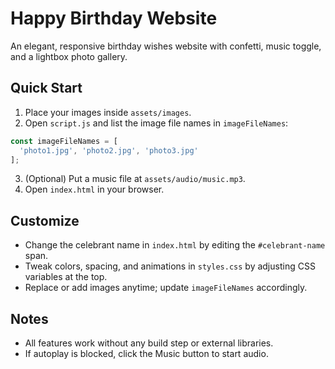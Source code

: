 # Happy Birthday Website

An elegant, responsive birthday wishes website with confetti, music toggle, and a lightbox photo gallery.

## Quick Start

1. Place your images inside `assets/images`.
2. Open `script.js` and list the image file names in `imageFileNames`:

```js
const imageFileNames = [
  'photo1.jpg', 'photo2.jpg', 'photo3.jpg'
];
```

3. (Optional) Put a music file at `assets/audio/music.mp3`.
4. Open `index.html` in your browser.

## Customize

- Change the celebrant name in `index.html` by editing the `#celebrant-name` span.
- Tweak colors, spacing, and animations in `styles.css` by adjusting CSS variables at the top.
- Replace or add images anytime; update `imageFileNames` accordingly.

## Notes

- All features work without any build step or external libraries.
- If autoplay is blocked, click the Music button to start audio.

